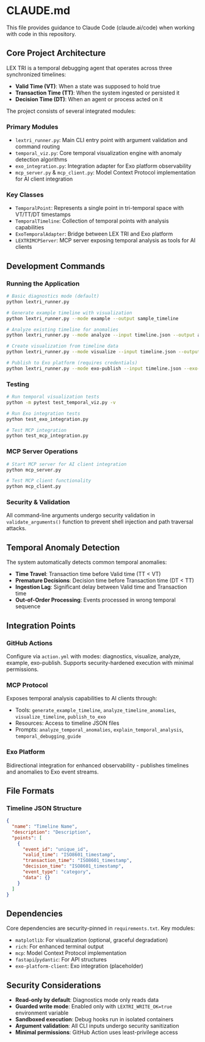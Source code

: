 # CLAUDE.md

This file provides guidance to Claude Code (claude.ai/code) when working with code in this repository.

## Core Project Architecture

LEX TRI is a temporal debugging agent that operates across three synchronized timelines:
- **Valid Time (VT)**: When a state was supposed to hold true
- **Transaction Time (TT)**: When the system ingested or persisted it
- **Decision Time (DT)**: When an agent or process acted on it

The project consists of several integrated modules:

### Primary Modules
- `lextri_runner.py`: Main CLI entry point with argument validation and command routing
- `temporal_viz.py`: Core temporal visualization engine with anomaly detection algorithms
- `exo_integration.py`: Integration adapter for Exo platform observability
- `mcp_server.py` & `mcp_client.py`: Model Context Protocol implementation for AI client integration

### Key Classes
- `TemporalPoint`: Represents a single point in tri-temporal space with VT/TT/DT timestamps
- `TemporalTimeline`: Collection of temporal points with analysis capabilities
- `ExoTemporalAdapter`: Bridge between LEX TRI and Exo platform
- `LEXTRIMCPServer`: MCP server exposing temporal analysis as tools for AI clients

## Development Commands

### Running the Application
```bash
# Basic diagnostics mode (default)
python lextri_runner.py

# Generate example timeline with visualization
python lextri_runner.py --mode example --output sample_timeline

# Analyze existing timeline for anomalies
python lextri_runner.py --mode analyze --input timeline.json --output analysis.json

# Create visualization from timeline data
python lextri_runner.py --mode visualize --input timeline.json --output viz.png

# Publish to Exo platform (requires credentials)
python lextri_runner.py --mode exo-publish --input timeline.json --exo-integration --exo-api-key <key> --exo-project <project>
```

### Testing
```bash
# Run temporal visualization tests
python -m pytest test_temporal_viz.py -v

# Run Exo integration tests
python test_exo_integration.py

# Test MCP integration
python test_mcp_integration.py
```

### MCP Server Operations
```bash
# Start MCP server for AI client integration
python mcp_server.py

# Test MCP client functionality
python mcp_client.py
```

### Security & Validation
All command-line arguments undergo security validation in `validate_arguments()` function to prevent shell injection and path traversal attacks.

## Temporal Anomaly Detection

The system automatically detects common temporal anomalies:
- **Time Travel**: Transaction time before Valid time (TT < VT)
- **Premature Decisions**: Decision time before Transaction time (DT < TT)
- **Ingestion Lag**: Significant delay between Valid time and Transaction time
- **Out-of-Order Processing**: Events processed in wrong temporal sequence

## Integration Points

### GitHub Actions
Configure via `action.yml` with modes: diagnostics, visualize, analyze, example, exo-publish. Supports security-hardened execution with minimal permissions.

### MCP Protocol
Exposes temporal analysis capabilities to AI clients through:
- Tools: `generate_example_timeline`, `analyze_timeline_anomalies`, `visualize_timeline`, `publish_to_exo`
- Resources: Access to timeline JSON files
- Prompts: `analyze_temporal_anomalies`, `explain_temporal_analysis`, `temporal_debugging_guide`

### Exo Platform
Bidirectional integration for enhanced observability - publishes timelines and anomalies to Exo event streams.

## File Formats

### Timeline JSON Structure
```json
{
  "name": "Timeline Name",
  "description": "Description",
  "points": [
    {
      "event_id": "unique_id",
      "valid_time": "ISO8601_timestamp",
      "transaction_time": "ISO8601_timestamp",
      "decision_time": "ISO8601_timestamp",
      "event_type": "category",
      "data": {}
    }
  ]
}
```

## Dependencies

Core dependencies are security-pinned in `requirements.txt`. Key modules:
- `matplotlib`: For visualization (optional, graceful degradation)
- `rich`: For enhanced terminal output
- `mcp`: Model Context Protocol implementation
- `fastapi`/`pydantic`: For API structures
- `exo-platform-client`: Exo integration (placeholder)

## Security Considerations

- **Read-only by default**: Diagnostics mode only reads data
- **Guarded write mode**: Enabled only with `LEXTRI_WRITE_OK=true` environment variable
- **Sandboxed execution**: Debug hooks run in isolated containers
- **Argument validation**: All CLI inputs undergo security sanitization
- **Minimal permissions**: GitHub Action uses least-privilege access